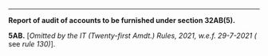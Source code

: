 ****

**Report of audit of accounts to be furnished under section 32AB(5).**

**5AB.** [_Omitted by the IT (Twenty-first Amdt.) Rules, 2021, w.e.f. 29-7-2021 (_ see _rule 130)_].
